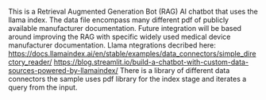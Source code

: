 This is a Retrieval Augmented Generation Bot (RAG) AI chatbot that uses the llama index. The data file encompass many different pdf of publicly available manufacturer documentation. Future integration will be based around improving the RAG with specific widely used medical device manufacturer documentation. Llama ntegrations decribed here:  https://docs.llamaindex.ai/en/stable/examples/data_connectors/simple_directory_reader/
https://blog.streamlit.io/build-a-chatbot-with-custom-data-sources-powered-by-llamaindex/
There is a library of different data connectors the sample uses pdf library for the index stage and iterates a query from the input.



